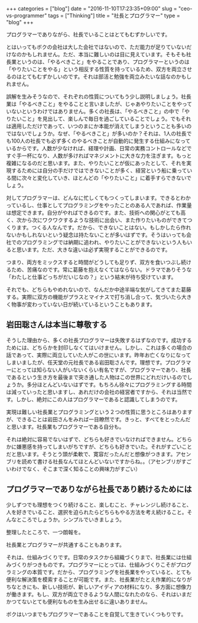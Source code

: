+++
categories = ["blog"]
date = "2016-11-10T17:23:35+09:00"
slug = "ceo-vs-programmer"
tags = ["Thinking"]
title = "社長とプログラマー"
type = "blog"
+++

プログラマーでありながら、社長でいることはとてもむずかしいです。

とはいってもボクの会社は大した会社ではないので、ただ能力が足りていないだけなのかもしれません。ただ、本当に難しいのは目に見えています。そもそも社長業というのは、「やるべきこと」をやることであり、プログラマーというのは「やりたいことをやる」という相反する性質を持っているため、双方を両立させるのはとてもむずかしいのです。それは部活と勉強を両立みたいな話なのかもしれません。

誤解を生みそうなので、それぞれの性質についてもう少し説明しましょう。社長業は「やるべきこと」をやることと言いましたが、じゃあやりたいことをやっていないというわけではありません。多くの社長は、「やるべきこと」の中で「やりたいこと」を見出して、楽しんで毎日を過ごしていることでしょう。でもそれは適用しただけであって、いつのまにか本能が消えてしまうということも多いのではないでしょうか。なぜ、「やるべきこと」が多いのか？それは、1人の社長でも100人の社長でも必ず多くのやるべきことが自動的に発生する仕組みになっているからです。人数が少なければ、経理や計画、日常の実務コントロールなどですぐ手一杯になり、人数が多ければマネジメントに大きな力を注ぎます。もっと複雑になるのだと思います。また、やりたいことが仮にあったとして、それを実現するためには自分の手だけではできないことが多く、経営という船に乗っている間に次々と変化していき、ほとんどの「やりたいこと」に着手すらできないでしょう。

対してプログラマーは、どんなに忙しくてもつくってしまいます。できるとわかっているし、仕事としてプログラミングをやったことのある人であれば、作業量は想定できます。自分がやればできるのです。また、技術への関心がとても高く、次から次にワクワクするような技術に出会い、また作りたいものができてつくります。つくる人なんです。だから、できないことはない。もしかしたら作れないかもしれないという疑念は持たないことが多いはずです。そうはいっても会社でのプログラミングでは納期に追われ、やりたいことができないという人もいると思います。ただ、大きな違いは必ず実現することができるのです。

つまり、両方をミックスすると時間がどうしても足りず、双方を食いつぶし続けるため、苦痛なのです。常に葛藤を抱えなくてはならない。ドラマでありそうな「わたしと仕事どっちがだいじなの？」という結末が待ち受けています。

それでも、どちらもやめれないので、なんだか中途半端な気がしてきてまた葛藤する。実際に双方の機能がプラスとマイナスで打ち消し合って、気づいたら大きく物事が変わっていない日が続いているということもあります。

## 岩田聡さんは本当に尊敬する

そうした理由から、多くの社長プログラマーは失敗するはずなのです。成功するためには、どちらかを封印しなくてはいけません。しかし、これは多くの場合の話であって、実際に両立していた人がこの世にいます。昨年お亡くなりになってしまいましたが、任天堂の元社長である岩田聡さんです。理想です。プログラマーにとっては知らない人がいないくらい有名ですが、プログラマーであり、社長であるという生き方を最後まで突き通した人物はこの世界にどれだけいるのでしょうか。多分ほとんどいないはずです。もちろん徐々にプログラミングする時間は減っていったと思いますし、あれだけの会社の経営者ですから、それは当然です。しかし、絶対にこの人はプログラマーであると認識してしまうのです。

実現は難しい社長業とプログラミングという２つの性質に思うところはありますが、できることは岩田さんをみれば一目瞭然です。きっと、すべてをとったんだと思います。社長業もプログラマーである自分も。

それは絶対に容易でないはずで、どちらも好きでいなければできません。どちらかに嫌悪感を持ってしまいがちですが、どちらも好きでいた。それがすごいことだと思います。そうとう頭が柔軟で、寛容だったんだと想像がつきます。アセンブリを読めて書ける社長なんてほとんどいないですからね。。（アセンブリがすごいわけでなく、そこまで深く知ることの興味力がすごい）

## プログラマーでありながら社長であり続けるためには

少しずつでも理想をつくり続けること、楽しむこと、チャレンジし続けること、人を好きでいること、選択を迫られたらどちらもやる方法を考え続けること。そんなところでしょうか。シンプルでいきましょう。

整理したところで、一つ朗報を。

社長業とプログラマーが共通することもあります。

それは、仕組みづくりです。日常のタスクから組織づくりまで、社長業には仕組みづくりがつきものです。プログラマーにとっては、仕組みづくりこそがプログラミングの本質です。だから、プログラミングを社長業をやっていると、とても便利な解決策を模索することが可能です。また、社長業がたとえ作業的になりがちなときにも、新しい技術が、新しいアイディアの材料になり、多方面に想像力が働きます。もし、双方が両立できるような人間になれたのなら、それはいまだかつてないとても便利なものを生み出せるに違いありません。

ボクはいつまでもプログラマーであることを自覚して生きていくつもりです。
